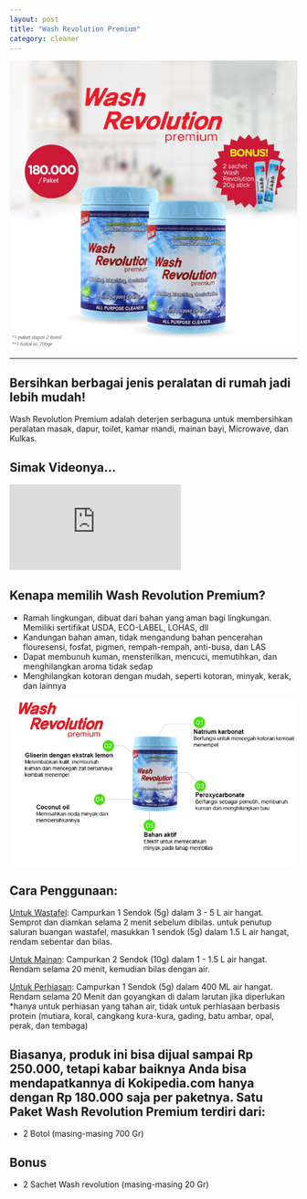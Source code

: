 ```yaml
---
layout: post
title: "Wash Revolution Premium"
category: cleaner
---
```

![Wash Revolution Premium](/images/wrp-3.jpg)
 
***

## Bersihkan berbagai jenis peralatan di rumah jadi lebih mudah!⁣

Wash Revolution Premium adalah deterjen serbaguna untuk membersihkan peralatan masak, dapur, toilet, kamar mandi,  mainan bayi, Microwave, dan Kulkas.
⁣
## Simak Videonya...
 
 
<div class="video-container">
<iframe src="https://www.youtube.com/embed/jTj6p5Hwn80?rel=0" frameborder="0" allow="accelerometer; autoplay; encrypted-media; gyroscope; picture-in-picture" allowfullscreen></iframe>
</div> 
 

## Kenapa memilih Wash Revolution Premium?⁣
- Ramah lingkungan, dibuat dari bahan yang aman bagi lingkungan. Memiliki sertifikat USDA, ECO-LABEL, LOHAS, dll⁣
- Kandungan bahan aman, tidak mengandung bahan pencerahan flouresensi, fosfat, pigmen, rempah-rempah, anti-busa, dan LAS⁣
- Dapat membunuh kuman, mensterilkan, mencuci, memutihkan, dan menghilangkan aroma tidak sedap
- Menghilangkan kotoran dengan mudah, seperti kotoran, minyak, kerak, dan lainnya⁣

![Wash Revolution Premium](/images/wrp-2.webp)

## Cara Penggunaan: 

<u>Untuk Wastafel</u>:
Campurkan 1 Sendok (5g) dalam 3 - 5 L air hangat. Semprot dan diamkan selama 2 menit sebelum dibilas. 
untuk penutup saluran buangan wastafel, masukkan 1 sendok (5g) dalam 1.5 L air hangat, rendam sebentar dan bilas.

<u>Untuk Mainan</u>: 
Campurkan 2 Sendok (10g) dalam 1 - 1.5 L air hangat. Rendam selama 20 menit, kemudian bilas dengan air. 

<u>Untuk Perhiasan</u>:
Campurkan 1 Sendok (5g) dalam 400 ML air hangat. Rendam selama 20 Menit dan goyangkan di dalam larutan jika diperlukan
*hanya untuk perhiasan yang tahan air, tidak untuk perhiasaan berbasis protein (mutiara, koral, cangkang kura-kura, gading, batu ambar, opal, perak, dan tembaga)
 
## Biasanya, produk ini bisa dijual sampai Rp 250.000, tetapi kabar baiknya Anda bisa mendapatkannya di Kokipedia.com hanya dengan Rp 180.000 saja per paketnya. Satu Paket Wash Revolution Premium terdiri dari: 
- 2 Botol (masing-masing 700 Gr)

## Bonus
- 2 Sachet Wash revolution (masing-masing 20 Gr)
